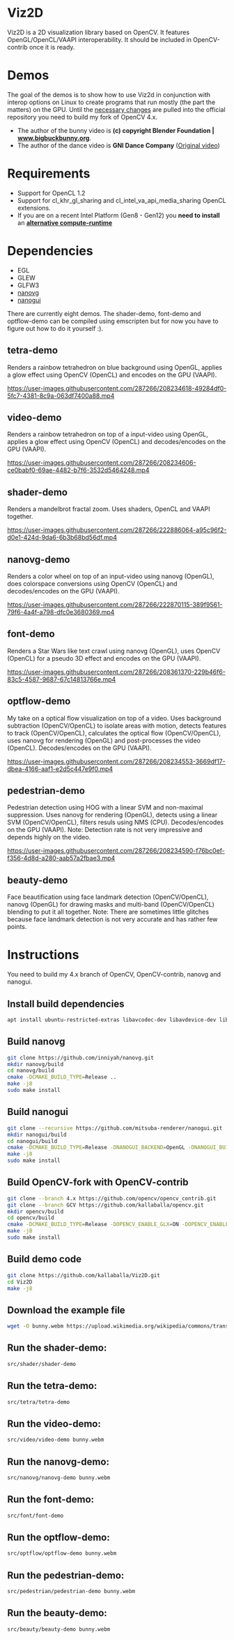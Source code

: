 # Viz2D
Viz2D is a 2D visualization library based on OpenCV.
It features OpenGL/OpenCL/VAAPI interoperability. 
It should be included in OpenCV-contrib once it is ready.

# Demos
The goal of the demos is to show how to use Viz2d in conjunction with interop options on Linux to create programs that run mostly (the part the matters) on the GPU. Until the [necessary changes](https://github.com/opencv/opencv/pulls/kallaballa) are pulled into the official repository you need to build my fork of OpenCV 4.x.

* The author of the bunny video is **(c) copyright Blender Foundation | www.bigbuckbunny.org**.
* The author of the dance video is **GNI Dance Company** ([Original video](https://www.youtube.com/watch?v=yg6LZtNeO_8))

# Requirements
* Support for OpenCL 1.2
* Support for cl_khr_gl_sharing and cl_intel_va_api_media_sharing OpenCL extensions.
* If you are on a recent Intel Platform (Gen8 - Gen12) you **need to install** an [**alternative compute-runtime**](https://github.com/kallaballa/compute-runtime)

# Dependencies
* EGL
* GLEW
* GLFW3
* [nanovg](https://github.com/inniyah/nanovg)
* [nanogui](https://github.com/mitsuba-renderer/nanogui)

There are currently eight demos. The shader-demo, font-demo and optflow-demo can be compiled using emscripten but for now you have to figure out  how to do it yourself :).

## tetra-demo
Renders a rainbow tetrahedron on blue background using OpenGL, applies a glow effect using OpenCV (OpenCL) and encodes on the GPU (VAAPI).

https://user-images.githubusercontent.com/287266/208234618-49284df0-5fc7-4381-8c9a-063df7400a88.mp4

## video-demo
Renders a rainbow tetrahedron on top of a input-video using OpenGL, applies a glow effect using OpenCV (OpenCL) and decodes/encodes on the GPU (VAAPI).

https://user-images.githubusercontent.com/287266/208234606-ce0babf0-69ae-4482-b7f6-3532d5464248.mp4

## shader-demo
Renders a mandelbrot fractal zoom. Uses shaders, OpenCL and VAAPI together.

https://user-images.githubusercontent.com/287266/222886064-a95c96f2-d0e1-424d-9da6-6b3b68bd56df.mp4

## nanovg-demo
Renders a color wheel on top of an input-video using nanovg (OpenGL), does colorspace conversions using OpenCV (OpenCL) and decodes/encodes on the GPU (VAAPI).

https://user-images.githubusercontent.com/287266/222870115-389f9561-79f6-4a4f-a798-dfc0e3680369.mp4

## font-demo
Renders a Star Wars like text crawl using nanovg (OpenGL), uses OpenCV (OpenCL) for a pseudo 3D effect and encodes on the GPU (VAAPI).

https://user-images.githubusercontent.com/287266/208361370-229b46f6-83c5-4587-9687-67c14813766e.mp4

## optflow-demo
My take on a optical flow visualization on top of a video. Uses background subtraction (OpenCV/OpenCL) to isolate areas with motion, detects features to track (OpenCV/OpenCL), calculates the optical flow (OpenCV/OpenCL), uses nanovg for rendering (OpenGL) and post-processes the video (OpenCL). Decodes/encodes on the GPU (VAAPI).

https://user-images.githubusercontent.com/287266/208234553-3669df17-dbea-4166-aaf1-e2d5c447e9f0.mp4

## pedestrian-demo
Pedestrian detection using HOG with a linear SVM and non-maximal suppression. Uses nanovg for rendering (OpenGL), detects using a linear SVM (OpenCV/OpenCL), filters resuls using NMS (CPU). Decodes/encodes on the GPU (VAAPI).
Note: Detection rate is not very impressive and depends highly on the video.

https://user-images.githubusercontent.com/287266/208234590-f76bc0ef-f356-4d8d-a280-aab57a2fbae3.mp4

## beauty-demo
Face beautification using face landmark detection (OpenCV/OpenCL), nanovg (OpenGL) for drawing masks and multi-band (OpenCV/OpenCL) blending to put it all together. Note: There are sometimes little glitches because face landmark detection is not very accurate and has rather few points.

# Instructions
You need to build my 4.x branch of OpenCV, OpenCV-contrib, nanovg and nanogui.

## Install build dependencies

```bash
apt install ubuntu-restricted-extras libavcodec-dev libavdevice-dev libavfilter-dev libavformat-dev libavutil-dev libpostproc-dev libswresample-dev libswscale-dev libglfw3-dev libstb-dev libglew-dev cmake make git-core build-essential opencl-clhpp-headers pkg-config zlib1g-dev doxygen
```

## Build nanovg

```bash
git clone https://github.com/inniyah/nanovg.git
mkdir nanovg/build
cd nanovg/build
cmake -DCMAKE_BUILD_TYPE=Release ..
make -j8
sudo make install
```

## Build nanogui

```bash
git clone --recursive https://github.com/mitsuba-renderer/nanogui.git
mkdir nanogui/build
cd nanogui/build
cmake -DCMAKE_BUILD_TYPE=Release -DNANOGUI_BACKEND=OpenGL -DNANOGUI_BUILD_EXAMPLES=OFF -DNANOGUI_BUILD_GLFW=OFF -DNANOGUI_BUILD_PYTHON=OFF ..
make -j8
sudo make install
```

## Build OpenCV-fork with OpenCV-contrib

```bash
git clone --branch 4.x https://github.com/opencv/opencv_contrib.git
git clone --branch GCV https://github.com/kallaballa/opencv.git
mkdir opencv/build
cd opencv/build
cmake -DCMAKE_BUILD_TYPE=Release -DOPENCV_ENABLE_GLX=ON -DOPENCV_ENABLE_EGL=ON -DOPENCV_FFMPEG_ENABLE_LIBAVDEVICE=ON -DWITH_OPENGL=ON -DWITH_QT=ON -DWITH_FFMPEG=ON -DOPENCV_FFMPEG_SKIP_BUILD_CHECK=ON -DWITH_VA=ON -DWITH_VA_INTEL=ON -DBUILD_PERF_TESTS=OFF -DBUILD_TESTS=OFF -DBUILD_EXAMPLES=OFF -DOPENCV_EXTRA_MODULES_PATH=../../opencv_contrib/modules/ -D BUILD_opencv_aruco=OFF ..
make -j8
sudo make install
```

## Build demo code

```bash
git clone https://github.com/kallaballa/Viz2D.git
cd Viz2D
make -j8
```
## Download the example file
```bash
wget -O bunny.webm https://upload.wikimedia.org/wikipedia/commons/transcoded/f/f3/Big_Buck_Bunny_first_23_seconds_1080p.ogv/Big_Buck_Bunny_first_23_seconds_1080p.ogv.1080p.vp9.webm
```
## Run the shader-demo:

```bash
src/shader/shader-demo
```

## Run the tetra-demo:

```bash
src/tetra/tetra-demo
```

## Run the video-demo:

```bash
src/video/video-demo bunny.webm
```

## Run the nanovg-demo:

```bash
src/nanovg/nanovg-demo bunny.webm
```

## Run the font-demo:

```bash
src/font/font-demo
```

## Run the optflow-demo:

```bash
src/optflow/optflow-demo bunny.webm
```

## Run the pedestrian-demo:

```bash
src/pedestrian/pedestrian-demo bunny.webm
```

## Run the beauty-demo:

```bash
src/beauty/beauty-demo bunny.webm
```

